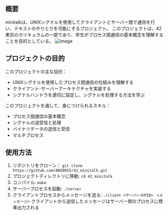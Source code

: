 ## 概要
minitalkは、UNIXシグナルを使用してクライアントとサーバー間で通信を行い、テキストのやりとりを可能にするプロジェクト。
このプロジェクトは、42東京のカリキュラムの一部であり、学生がプロセス間通信の基本概念を理解することを目的としている。
![image](https://github.com/ANS0025/42_minitalk/assets/75423028/c75ee3bc-e17c-4b2a-b202-360f78d4836f)


## プロジェクトの目的
このプロジェクトの主な目的：
- UNIXシグナルを使用したプロセス間通信の仕組みを理解する
- クライアント-サーバーアーキテクチャを実装する
- シグナルハンドラを適切に設定し、シグナルを処理する方法を学ぶ

このプロジェクトを通して、身につけられるスキル：
- プロセス間通信の基本概念
- シグナルの送受信と処理
- バイナリデータの送信と受信
- マルチプロセス

## 使用方法
1. リポジトリをクローン： ```git clone https://github.com/ANS0025/42_minitalk.git```
2. プロジェクトディレクトリに移動: ```cd 42_minitalk```
3. コンパイル: ```make```
4. サーバープロセスを起動: ```./server```
5. クライアントプロセスからメッセージを送る: ```./client <サーバーのPID>　<メッセージ>```
クライアントから送信したメッセージはサーバー側のプロセスに標準出力される

